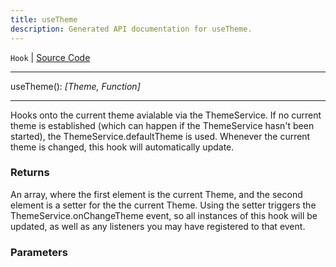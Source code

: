 ```yaml
---
title: useTheme
description: Generated API documentation for useTheme.
---
```


`Hook` | [Source Code](https://github.com/mrCamelCode/jtjs-react/blob/0e141e63e22c212c71ce52ba40f0472cc9028516/lib/hooks/use-theme.hook.ts#L16)

---

useTheme(): _[Theme, Function]_

---

Hooks onto the current theme avialable via the ThemeService. If no
current theme is established (which can happen if the ThemeService
hasn't been started), the ThemeService.defaultTheme is used. Whenever
the current theme is changed, this hook will automatically update.

### Returns
An array, where the first element is the current Theme,
and the second element is a setter for the the current Theme. Using
the setter triggers the ThemeService.onChangeTheme event, so all
instances of this hook will be updated, as well as any listeners you may
have registered to that event.

### Parameters

